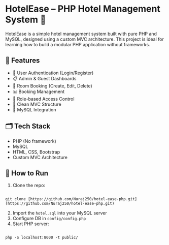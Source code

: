 # HotelEase – PHP Hotel Management System 🏨

HotelEase is a simple hotel management system built with pure PHP and MySQL, designed using a custom MVC architecture. This project is ideal for learning how to build a modular PHP application without frameworks.

## 🔧 Features

- 🔐 User Authentication (Login/Register)
- 📋 Admin & Guest Dashboards
- 🏨 Room Booking (Create, Edit, Delete)
- 📊 Booking Management
- 🧠 Role-based Access Control
- 🧹 Clean MVC Structure
- 💽 MySQL Integration

## 🗂️ Tech Stack

- PHP (No framework)
- MySQL
- HTML, CSS, Bootstrap
- Custom MVC Architecture

## 🚀 How to Run

1. Clone the repo:
```

git clone [https://github.com/Nuraj250/hotel-ease-php.git](https://github.com/Nuraj250/hotel-ease-php.git)

```
2. Import the `hotel.sql` into your MySQL server
3. Configure DB in `config/config.php`
4. Start PHP server:
```

php -S localhost:8000 -t public/

```
